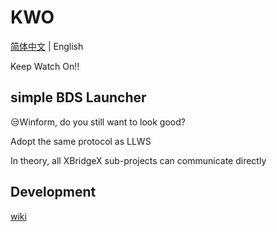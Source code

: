 # KWO

[简体中文](https://github.com/XBridgeX/KWO/blob/master/README.md) | English

Keep Watch On!!

## simple BDS Launcher

😒Winform, do you still want to look good? 

Adopt the same protocol as LLWS

In theory, all XBridgeX sub-projects can communicate directly 

## Development

[wiki](https://github.com/XBridgeX/KWO/wiki)



